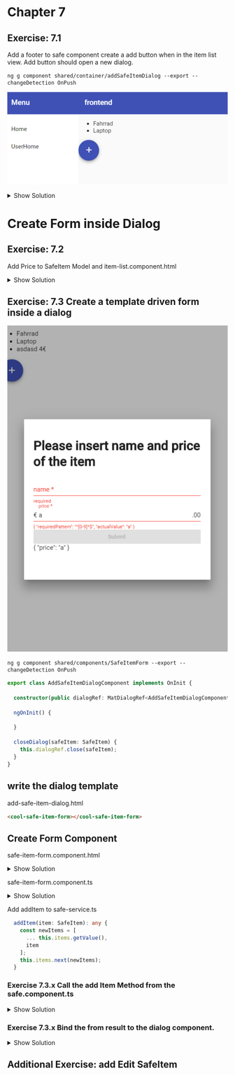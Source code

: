# Chapter 7
## Exercise: 7.1 

Add a footer to safe component
create a add button when in the item list view.
Add button should open a new dialog.

```
ng g component shared/container/addSafeItemDialog --export --changeDetection OnPush
```

![61](screenshots/71.png)

<details><summary>Show Solution</summary>
<p>
safe.component.html
</p>

```html
<footer>
  <button mat-fab color="primary" (click)="onAddSafeItem($event)" >
     <mat-icon aria-label="Example icon-button with a add icon">add</mat-icon>
  </button>
</footer>
```
safe.component.css
```css
:host {
  display: flex;
  flex-direction: column;
}

cool-item-list {
  flex: 1;
}
```
safe.component.ts
```typescript
  ...
  constructor(
    private activatedRoute: ActivatedRoute,
    private service: SafeService,
    private dialog: MatDialog,
  ) { }

  ...

  onAddSafeItem(event) {
    const dialogRef = this.dialog.open(AddSafeItemDialogComponent, {
      height: '400px',
      width: '600px',
    });
  }
```

</details>

# Create Form inside Dialog

## Exercise: 7.2
Add Price to SafeItem Model and item-list.component.html
<details><summary>Show Solution</summary>

```html
<ul>
  <li *ngFor="let item of items">{{item?.name}}
    <span *ngIf="item!.price">
      {{item!.price}}€
    </span>
  </li>
</ul>
```
</details>



## Exercise: 7.3 Create a template driven form inside a dialog
![61](screenshots/73.png)

```
ng g component shared/components/SafeItemForm --export --changeDetection OnPush
```

```typescript
export class AddSafeItemDialogComponent implements OnInit {

  constructor(public dialogRef: MatDialogRef<AddSafeItemDialogComponent>) { }

  ngOnInit() {

  }

  closeDialog(safeItem: SafeItem) {
    this.dialogRef.close(safeItem);
  }
}
```

##  write the dialog template
add-safe-item-dialog.html
```html
<cool-safe-item-form></cool-safe-item-form>
```

## Create Form Component
safe-item-form.component.html
<details><summary>Show Solution</summary>
<p>


### Exercise 7.3.x Create Form Component

```html
<h1>Please insert name and price of the item</h1>
<form (ngSubmit)="onSubmit()" #safeitemForm="ngForm">
  <div>
    <mat-form-field>
      <input autocomplete="section-item name" #name="ngModel" matInput placeholder="name" required aria-required="true" [(ngModel)]="model.name" type="text"
        name="name" class="form-control" id="name">
      <mat-error *ngIf="(name.invalid || !name.pristine) && name.getError('required')">required</mat-error>
    </mat-form-field>
    <mat-form-field>
      <input autocomplete="section-item price" #price="ngModel" matInput required placeholder="price" pattern="[0-9]*" aria-required="true" [(ngModel)]="model.price"
        type="text" name="price" class="form-control" id="price">
      <span matPrefix>€&nbsp;</span>
      <span matSuffix>.00</span>
      <mat-error *ngIf="(price.invalid || !price.pristine) && price.getError('required')">required</mat-error>
      <mat-error *ngIf="price.invalid || !price.pristine ">{{price.getError('pattern') | json}}</mat-error>
    </mat-form-field>
    <button [disabled]="!safeitemForm.form.valid" mat-raised-button color="primary" type="submit">Submit</button>
  </div>
  {{ model | json }}
</form>

```
</p>
</details>

safe-item-form.component.ts
<details><summary>Show Solution</summary>
<p>

```typescript
import { Component, EventEmitter, OnInit, ChangeDetectionStrategy, Input, Output } from '@angular/core';
import { SafeItem } from 'src/app/core';

@Component({
  selector: 'cool-safe-item-form',
  templateUrl: './safe-item-form.component.html',
  styleUrls: ['./safe-item-form.component.css'],
  changeDetection: ChangeDetectionStrategy.OnPush
})
export class SafeItemFormComponent implements OnInit {

  @Output() result: EventEmitter<SafeItem> = new EventEmitter();
  model = <SafeItem>{};

  constructor() { }

  ngOnInit() {
  }

  onSubmit() {
    this.result.emit(this.model);
  }

  // TODO: Remove this when we're done
  get diagnostic() { return JSON.stringify(this.model); }
}


```
</p>
</details>

Add addItem to safe-service.ts
```typescript
  addItem(item: SafeItem): any {
    const newItems = [
      ... this.items.getValue(),
      item
    ];
    this.items.next(newItems);
  }
```

### Exercise 7.3.x Call the add Item Method from the safe.component.ts

<details><summary>Show Solution</summary>
<p>

safe.component.ts

```typescript
  onAddSafeItem(event) {
    const dialogRef = this.dialog.open(AddSafeItemDialogComponent, {
      height: '400px',
      width: '600px',
    });
    dialogRef.afterClosed().subscribe(result => {
      console.log(`Dialog result: ${result}`);
      if (result) {
        this.service.addItem(result);
      }
    });
  }
```
</p>
</details>


### Exercise 7.3.x Bind the from result to the dialog component.

<details><summary>Show Solution</summary>
<p>

```html
<cool-safe-item-form (result)=closeDialog($event)></cool-safe-item-form>
```
</p>
</details>



## Additional Exercise: add Edit SafeItem